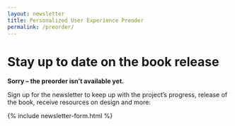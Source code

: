 ```yaml
---
layout: newsletter
title: Personalized User Experience Preoder
permalink: /preorder/
---
```

# Stay up to date on the book release

**Sorry – the preorder isn’t available yet.**

Sign up for the newsletter to keep up with the project’s progress, release of the book, receive resources on design and more:

{% include newsletter-form.html %}
